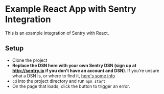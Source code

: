 # Example React App with Sentry Integration

This is an example integration of Sentry with React.

## Setup

- Clone the project
- **Replace the DSN here with your own Sentry DSN (sign up at http://sentry.io if you don't have an account and DSN)**. If you're unsure what a DSN is, or where to find it, [here's some info](https://docs.sentry.io/product/sentry-basics/dsn-explainer/)
- `cd` into the project directory and run `npm start`
- On the page that loads, click the button to trigger an error.

